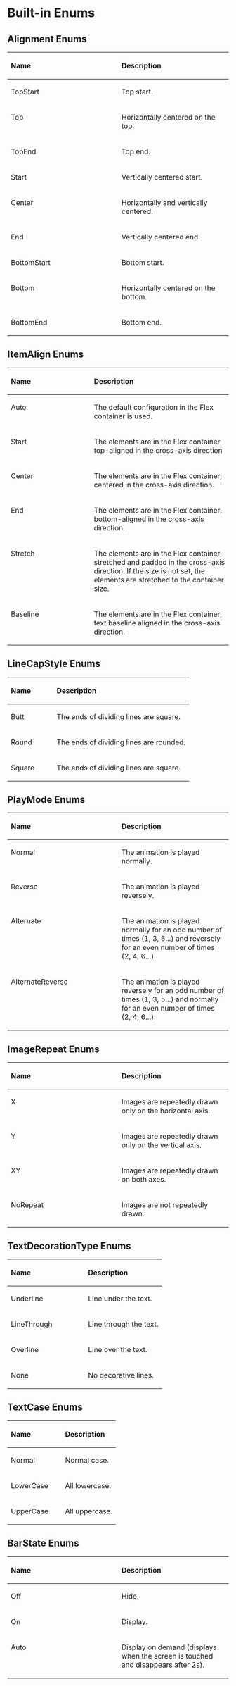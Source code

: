 # Built-in Enums<a name="EN-US_TOPIC_0000001111421446"></a>

## Alignment Enums<a name="section1145418513159"></a>

<a name="table1070493410237"></a>
<table><thead align="left"><tr id="row774018347233"><th class="cellrowborder" valign="top" width="50%" id="mcps1.1.3.1.1"><p id="p117401834182315"><a name="p117401834182315"></a><a name="p117401834182315"></a>Name</p>
</th>
<th class="cellrowborder" valign="top" width="50%" id="mcps1.1.3.1.2"><p id="p16740103417236"><a name="p16740103417236"></a><a name="p16740103417236"></a>Description</p>
</th>
</tr>
</thead>
<tbody><tr id="row67401934132311"><td class="cellrowborder" valign="top" width="50%" headers="mcps1.1.3.1.1 "><p id="p1740113492311"><a name="p1740113492311"></a><a name="p1740113492311"></a>TopStart</p>
</td>
<td class="cellrowborder" valign="top" width="50%" headers="mcps1.1.3.1.2 "><p id="p07409341237"><a name="p07409341237"></a><a name="p07409341237"></a>Top start.</p>
</td>
</tr>
<tr id="row117406346239"><td class="cellrowborder" valign="top" width="50%" headers="mcps1.1.3.1.1 "><p id="p374015344237"><a name="p374015344237"></a><a name="p374015344237"></a>Top</p>
</td>
<td class="cellrowborder" valign="top" width="50%" headers="mcps1.1.3.1.2 "><p id="p1774103414230"><a name="p1774103414230"></a><a name="p1774103414230"></a>Horizontally centered on the top.</p>
</td>
</tr>
<tr id="row1374143482316"><td class="cellrowborder" valign="top" width="50%" headers="mcps1.1.3.1.1 "><p id="p1274173462312"><a name="p1274173462312"></a><a name="p1274173462312"></a>TopEnd</p>
</td>
<td class="cellrowborder" valign="top" width="50%" headers="mcps1.1.3.1.2 "><p id="p9741434142320"><a name="p9741434142320"></a><a name="p9741434142320"></a>Top end.</p>
</td>
</tr>
<tr id="row77411534102311"><td class="cellrowborder" valign="top" width="50%" headers="mcps1.1.3.1.1 "><p id="p147411534132313"><a name="p147411534132313"></a><a name="p147411534132313"></a>Start</p>
</td>
<td class="cellrowborder" valign="top" width="50%" headers="mcps1.1.3.1.2 "><p id="p3741734162310"><a name="p3741734162310"></a><a name="p3741734162310"></a>Vertically centered start.</p>
</td>
</tr>
<tr id="row1974143472312"><td class="cellrowborder" valign="top" width="50%" headers="mcps1.1.3.1.1 "><p id="p1074112342238"><a name="p1074112342238"></a><a name="p1074112342238"></a>Center</p>
</td>
<td class="cellrowborder" valign="top" width="50%" headers="mcps1.1.3.1.2 "><p id="p197411834112318"><a name="p197411834112318"></a><a name="p197411834112318"></a>Horizontally and vertically centered.</p>
</td>
</tr>
<tr id="row2074153482316"><td class="cellrowborder" valign="top" width="50%" headers="mcps1.1.3.1.1 "><p id="p1374183442314"><a name="p1374183442314"></a><a name="p1374183442314"></a>End</p>
</td>
<td class="cellrowborder" valign="top" width="50%" headers="mcps1.1.3.1.2 "><p id="p15741634162312"><a name="p15741634162312"></a><a name="p15741634162312"></a>Vertically centered end.</p>
</td>
</tr>
<tr id="row474123472315"><td class="cellrowborder" valign="top" width="50%" headers="mcps1.1.3.1.1 "><p id="p0741113442313"><a name="p0741113442313"></a><a name="p0741113442313"></a>BottomStart</p>
</td>
<td class="cellrowborder" valign="top" width="50%" headers="mcps1.1.3.1.2 "><p id="p1674143442311"><a name="p1674143442311"></a><a name="p1674143442311"></a>Bottom start.</p>
</td>
</tr>
<tr id="row1474183412230"><td class="cellrowborder" valign="top" width="50%" headers="mcps1.1.3.1.1 "><p id="p18741163414233"><a name="p18741163414233"></a><a name="p18741163414233"></a>Bottom</p>
</td>
<td class="cellrowborder" valign="top" width="50%" headers="mcps1.1.3.1.2 "><p id="p11741113462314"><a name="p11741113462314"></a><a name="p11741113462314"></a>Horizontally centered on the bottom.</p>
</td>
</tr>
<tr id="row47413343231"><td class="cellrowborder" valign="top" width="50%" headers="mcps1.1.3.1.1 "><p id="p197417348233"><a name="p197417348233"></a><a name="p197417348233"></a>BottomEnd</p>
</td>
<td class="cellrowborder" valign="top" width="50%" headers="mcps1.1.3.1.2 "><p id="p27411434112313"><a name="p27411434112313"></a><a name="p27411434112313"></a>Bottom end.</p>
</td>
</tr>
</tbody>
</table>

## ItemAlign Enums<a name="section14211428171612"></a>

<a name="table1575224112180"></a>
<table><thead align="left"><tr id="row16786941101817"><th class="cellrowborder" valign="top" width="37.54%" id="mcps1.1.3.1.1"><p id="p16951125924517"><a name="p16951125924517"></a><a name="p16951125924517"></a>Name</p>
</th>
<th class="cellrowborder" valign="top" width="62.46000000000001%" id="mcps1.1.3.1.2"><p id="p1778604161812"><a name="p1778604161812"></a><a name="p1778604161812"></a>Description</p>
</th>
</tr>
</thead>
<tbody><tr id="row9786194191813"><td class="cellrowborder" valign="top" width="37.54%" headers="mcps1.1.3.1.1 "><p id="p2786114171811"><a name="p2786114171811"></a><a name="p2786114171811"></a>Auto</p>
</td>
<td class="cellrowborder" valign="top" width="62.46000000000001%" headers="mcps1.1.3.1.2 "><p id="p878614171812"><a name="p878614171812"></a><a name="p878614171812"></a>The default configuration in the Flex container is used.</p>
</td>
</tr>
<tr id="row1578664131813"><td class="cellrowborder" valign="top" width="37.54%" headers="mcps1.1.3.1.1 "><p id="p578634141819"><a name="p578634141819"></a><a name="p578634141819"></a>Start</p>
</td>
<td class="cellrowborder" valign="top" width="62.46000000000001%" headers="mcps1.1.3.1.2 "><p id="p1578614415184"><a name="p1578614415184"></a><a name="p1578614415184"></a>The elements are in the Flex container, top-aligned in the cross-axis direction</p>
</td>
</tr>
<tr id="row2078654191813"><td class="cellrowborder" valign="top" width="37.54%" headers="mcps1.1.3.1.1 "><p id="p57861541171815"><a name="p57861541171815"></a><a name="p57861541171815"></a>Center</p>
</td>
<td class="cellrowborder" valign="top" width="62.46000000000001%" headers="mcps1.1.3.1.2 "><p id="p478694114180"><a name="p478694114180"></a><a name="p478694114180"></a>The elements are in the Flex container, centered in the cross-axis direction.</p>
</td>
</tr>
<tr id="row12786144113184"><td class="cellrowborder" valign="top" width="37.54%" headers="mcps1.1.3.1.1 "><p id="p117869414189"><a name="p117869414189"></a><a name="p117869414189"></a>End</p>
</td>
<td class="cellrowborder" valign="top" width="62.46000000000001%" headers="mcps1.1.3.1.2 "><p id="p20786104115186"><a name="p20786104115186"></a><a name="p20786104115186"></a>The elements are in the Flex container, bottom-aligned in the cross-axis direction.</p>
</td>
</tr>
<tr id="row4786194112185"><td class="cellrowborder" valign="top" width="37.54%" headers="mcps1.1.3.1.1 "><p id="p5787341171818"><a name="p5787341171818"></a><a name="p5787341171818"></a>Stretch</p>
</td>
<td class="cellrowborder" valign="top" width="62.46000000000001%" headers="mcps1.1.3.1.2 "><p id="p197871341131818"><a name="p197871341131818"></a><a name="p197871341131818"></a>The elements are in the Flex container, stretched and padded in the cross-axis direction. If the size is not set, the elements are stretched to the container size.</p>
</td>
</tr>
<tr id="row1678720416188"><td class="cellrowborder" valign="top" width="37.54%" headers="mcps1.1.3.1.1 "><p id="p5787174114180"><a name="p5787174114180"></a><a name="p5787174114180"></a>Baseline</p>
</td>
<td class="cellrowborder" valign="top" width="62.46000000000001%" headers="mcps1.1.3.1.2 "><p id="p1978713413181"><a name="p1978713413181"></a><a name="p1978713413181"></a>The elements are in the Flex container, text baseline aligned in the cross-axis direction.</p>
</td>
</tr>
</tbody>
</table>

## LineCapStyle Enums<a name="section549694781614"></a>

<a name="table12144170154116"></a>
<table><thead align="left"><tr id="row1314430184118"><th class="cellrowborder" valign="top" width="25.2%" id="mcps1.1.3.1.1"><p id="p1614414014416"><a name="p1614414014416"></a><a name="p1614414014416"></a>Name</p>
</th>
<th class="cellrowborder" valign="top" width="74.8%" id="mcps1.1.3.1.2"><p id="p1314415074113"><a name="p1314415074113"></a><a name="p1314415074113"></a>Description</p>
</th>
</tr>
</thead>
<tbody><tr id="row61441505417"><td class="cellrowborder" valign="top" width="25.2%" headers="mcps1.1.3.1.1 "><p id="p191443034117"><a name="p191443034117"></a><a name="p191443034117"></a>Butt</p>
</td>
<td class="cellrowborder" valign="top" width="74.8%" headers="mcps1.1.3.1.2 "><p id="p121447017412"><a name="p121447017412"></a><a name="p121447017412"></a>The ends of dividing lines are square.</p>
</td>
</tr>
<tr id="row20144801418"><td class="cellrowborder" valign="top" width="25.2%" headers="mcps1.1.3.1.1 "><p id="p17145110194110"><a name="p17145110194110"></a><a name="p17145110194110"></a>Round</p>
</td>
<td class="cellrowborder" valign="top" width="74.8%" headers="mcps1.1.3.1.2 "><p id="p171454015415"><a name="p171454015415"></a><a name="p171454015415"></a>The ends of dividing lines are rounded.</p>
</td>
</tr>
<tr id="row3357124910413"><td class="cellrowborder" valign="top" width="25.2%" headers="mcps1.1.3.1.1 "><p id="p2357194974115"><a name="p2357194974115"></a><a name="p2357194974115"></a>Square</p>
</td>
<td class="cellrowborder" valign="top" width="74.8%" headers="mcps1.1.3.1.2 "><p id="p18490148422"><a name="p18490148422"></a><a name="p18490148422"></a>The ends of dividing lines are square.</p>
</td>
</tr>
</tbody>
</table>

## PlayMode Enums<a name="section2780178121714"></a>

<a name="table16898204411469"></a>
<table><thead align="left"><tr id="row189380442462"><th class="cellrowborder" valign="top" width="50%" id="mcps1.1.3.1.1"><p id="p19938164417465"><a name="p19938164417465"></a><a name="p19938164417465"></a>Name</p>
</th>
<th class="cellrowborder" valign="top" width="50%" id="mcps1.1.3.1.2"><p id="p18938444194618"><a name="p18938444194618"></a><a name="p18938444194618"></a>Description</p>
</th>
</tr>
</thead>
<tbody><tr id="row19381644184620"><td class="cellrowborder" valign="top" width="50%" headers="mcps1.1.3.1.1 "><p id="p793817448464"><a name="p793817448464"></a><a name="p793817448464"></a>Normal</p>
</td>
<td class="cellrowborder" valign="top" width="50%" headers="mcps1.1.3.1.2 "><p id="p293834444618"><a name="p293834444618"></a><a name="p293834444618"></a>The animation is played normally.</p>
</td>
</tr>
<tr id="row7938164454614"><td class="cellrowborder" valign="top" width="50%" headers="mcps1.1.3.1.1 "><p id="p1093817446463"><a name="p1093817446463"></a><a name="p1093817446463"></a>Reverse</p>
</td>
<td class="cellrowborder" valign="top" width="50%" headers="mcps1.1.3.1.2 "><p id="p893819444465"><a name="p893819444465"></a><a name="p893819444465"></a>The animation is played reversely.</p>
</td>
</tr>
<tr id="row09381944124612"><td class="cellrowborder" valign="top" width="50%" headers="mcps1.1.3.1.1 "><p id="p149381544164610"><a name="p149381544164610"></a><a name="p149381544164610"></a>Alternate</p>
</td>
<td class="cellrowborder" valign="top" width="50%" headers="mcps1.1.3.1.2 "><p id="p7938114411462"><a name="p7938114411462"></a><a name="p7938114411462"></a>The animation is played normally for an odd number of times (1, 3, 5...) and reversely for an even number of times (2, 4, 6...).</p>
</td>
</tr>
<tr id="row99381544114613"><td class="cellrowborder" valign="top" width="50%" headers="mcps1.1.3.1.1 "><p id="p18938134464616"><a name="p18938134464616"></a><a name="p18938134464616"></a>AlternateReverse</p>
</td>
<td class="cellrowborder" valign="top" width="50%" headers="mcps1.1.3.1.2 "><p id="p6938184414616"><a name="p6938184414616"></a><a name="p6938184414616"></a>The animation is played reversely for an odd number of times (1, 3, 5...) and normally for an even number of times (2, 4, 6...).</p>
</td>
</tr>
</tbody>
</table>

## ImageRepeat Enums<a name="section5656191941718"></a>

<a name="table13256165496"></a>
<table><thead align="left"><tr id="row17325121620499"><th class="cellrowborder" valign="top" width="50%" id="mcps1.1.3.1.1"><p id="p4325101694913"><a name="p4325101694913"></a><a name="p4325101694913"></a>Name</p>
</th>
<th class="cellrowborder" valign="top" width="50%" id="mcps1.1.3.1.2"><p id="p23259168496"><a name="p23259168496"></a><a name="p23259168496"></a>Description</p>
</th>
</tr>
</thead>
<tbody><tr id="row203257168497"><td class="cellrowborder" valign="top" width="50%" headers="mcps1.1.3.1.1 "><p id="p9326181610498"><a name="p9326181610498"></a><a name="p9326181610498"></a>X</p>
</td>
<td class="cellrowborder" valign="top" width="50%" headers="mcps1.1.3.1.2 "><p id="p1332671610494"><a name="p1332671610494"></a><a name="p1332671610494"></a>Images are repeatedly drawn only on the horizontal axis.</p>
</td>
</tr>
<tr id="row332681634917"><td class="cellrowborder" valign="top" width="50%" headers="mcps1.1.3.1.1 "><p id="p332681624910"><a name="p332681624910"></a><a name="p332681624910"></a>Y</p>
</td>
<td class="cellrowborder" valign="top" width="50%" headers="mcps1.1.3.1.2 "><p id="p832661615491"><a name="p832661615491"></a><a name="p832661615491"></a>Images are repeatedly drawn only on the vertical axis.</p>
</td>
</tr>
<tr id="row1632671624914"><td class="cellrowborder" valign="top" width="50%" headers="mcps1.1.3.1.1 "><p id="p93261116124910"><a name="p93261116124910"></a><a name="p93261116124910"></a>XY</p>
</td>
<td class="cellrowborder" valign="top" width="50%" headers="mcps1.1.3.1.2 "><p id="p73261916204919"><a name="p73261916204919"></a><a name="p73261916204919"></a>Images are repeatedly drawn on both axes.</p>
</td>
</tr>
<tr id="row20326516114911"><td class="cellrowborder" valign="top" width="50%" headers="mcps1.1.3.1.1 "><p id="p832611618499"><a name="p832611618499"></a><a name="p832611618499"></a>NoRepeat</p>
</td>
<td class="cellrowborder" valign="top" width="50%" headers="mcps1.1.3.1.2 "><p id="p432612169492"><a name="p432612169492"></a><a name="p432612169492"></a>Images are not repeatedly drawn.</p>
</td>
</tr>
</tbody>
</table>

## TextDecorationType Enums<a name="section81063305178"></a>

<a name="table618625214598"></a>
<table><thead align="left"><tr id="row9226175210595"><th class="cellrowborder" valign="top" width="50%" id="mcps1.1.3.1.1"><p id="p10226175235920"><a name="p10226175235920"></a><a name="p10226175235920"></a>Name</p>
</th>
<th class="cellrowborder" valign="top" width="50%" id="mcps1.1.3.1.2"><p id="p14226205212591"><a name="p14226205212591"></a><a name="p14226205212591"></a>Description</p>
</th>
</tr>
</thead>
<tbody><tr id="row13226652105920"><td class="cellrowborder" valign="top" width="50%" headers="mcps1.1.3.1.1 "><p id="p62261052165911"><a name="p62261052165911"></a><a name="p62261052165911"></a>Underline</p>
</td>
<td class="cellrowborder" valign="top" width="50%" headers="mcps1.1.3.1.2 "><p id="p15226752105913"><a name="p15226752105913"></a><a name="p15226752105913"></a>Line under the text.</p>
</td>
</tr>
<tr id="row14226125235912"><td class="cellrowborder" valign="top" width="50%" headers="mcps1.1.3.1.1 "><p id="p622715211592"><a name="p622715211592"></a><a name="p622715211592"></a>LineThrough</p>
</td>
<td class="cellrowborder" valign="top" width="50%" headers="mcps1.1.3.1.2 "><p id="p72271152145918"><a name="p72271152145918"></a><a name="p72271152145918"></a>Line through the text.</p>
</td>
</tr>
<tr id="row2022719524594"><td class="cellrowborder" valign="top" width="50%" headers="mcps1.1.3.1.1 "><p id="p8227852115918"><a name="p8227852115918"></a><a name="p8227852115918"></a>Overline</p>
</td>
<td class="cellrowborder" valign="top" width="50%" headers="mcps1.1.3.1.2 "><p id="p1622765218591"><a name="p1622765218591"></a><a name="p1622765218591"></a>Line over the text.</p>
</td>
</tr>
<tr id="row13227105213595"><td class="cellrowborder" valign="top" width="50%" headers="mcps1.1.3.1.1 "><p id="p92275529599"><a name="p92275529599"></a><a name="p92275529599"></a>None</p>
</td>
<td class="cellrowborder" valign="top" width="50%" headers="mcps1.1.3.1.2 "><p id="p182271652165910"><a name="p182271652165910"></a><a name="p182271652165910"></a>No decorative lines.</p>
</td>
</tr>
</tbody>
</table>

## TextCase Enums<a name="section1276124151715"></a>

<a name="table201356431635"></a>
<table><thead align="left"><tr id="row1015713431938"><th class="cellrowborder" valign="top" width="50%" id="mcps1.1.3.1.1"><p id="p915754315319"><a name="p915754315319"></a><a name="p915754315319"></a>Name</p>
</th>
<th class="cellrowborder" valign="top" width="50%" id="mcps1.1.3.1.2"><p id="p14157643635"><a name="p14157643635"></a><a name="p14157643635"></a>Description</p>
</th>
</tr>
</thead>
<tbody><tr id="row1915715431032"><td class="cellrowborder" valign="top" width="50%" headers="mcps1.1.3.1.1 "><p id="p91571243233"><a name="p91571243233"></a><a name="p91571243233"></a>Normal</p>
</td>
<td class="cellrowborder" valign="top" width="50%" headers="mcps1.1.3.1.2 "><p id="p1115764311315"><a name="p1115764311315"></a><a name="p1115764311315"></a>Normal case.</p>
</td>
</tr>
<tr id="row7157143932"><td class="cellrowborder" valign="top" width="50%" headers="mcps1.1.3.1.1 "><p id="p181577436310"><a name="p181577436310"></a><a name="p181577436310"></a>LowerCase</p>
</td>
<td class="cellrowborder" valign="top" width="50%" headers="mcps1.1.3.1.2 "><p id="p21571643833"><a name="p21571643833"></a><a name="p21571643833"></a>All lowercase.</p>
</td>
</tr>
<tr id="row181578436316"><td class="cellrowborder" valign="top" width="50%" headers="mcps1.1.3.1.1 "><p id="p1315764310311"><a name="p1315764310311"></a><a name="p1315764310311"></a>UpperCase</p>
</td>
<td class="cellrowborder" valign="top" width="50%" headers="mcps1.1.3.1.2 "><p id="p71570431138"><a name="p71570431138"></a><a name="p71570431138"></a>All uppercase.</p>
</td>
</tr>
</tbody>
</table>

## BarState Enums<a name="section122549529179"></a>

<a name="table925931117237"></a>
<table><thead align="left"><tr id="row2289101112319"><th class="cellrowborder" valign="top" width="50%" id="mcps1.1.3.1.1"><p id="p14289191192310"><a name="p14289191192310"></a><a name="p14289191192310"></a>Name</p>
</th>
<th class="cellrowborder" valign="top" width="50%" id="mcps1.1.3.1.2"><p id="p2028913117238"><a name="p2028913117238"></a><a name="p2028913117238"></a>Description</p>
</th>
</tr>
</thead>
<tbody><tr id="row1528910119238"><td class="cellrowborder" valign="top" width="50%" headers="mcps1.1.3.1.1 "><p id="p20289811122310"><a name="p20289811122310"></a><a name="p20289811122310"></a>Off</p>
</td>
<td class="cellrowborder" valign="top" width="50%" headers="mcps1.1.3.1.2 "><p id="p528915111237"><a name="p528915111237"></a><a name="p528915111237"></a>Hide.</p>
</td>
</tr>
<tr id="row15289141122319"><td class="cellrowborder" valign="top" width="50%" headers="mcps1.1.3.1.1 "><p id="p132891211112313"><a name="p132891211112313"></a><a name="p132891211112313"></a>On</p>
</td>
<td class="cellrowborder" valign="top" width="50%" headers="mcps1.1.3.1.2 "><p id="p15290131119233"><a name="p15290131119233"></a><a name="p15290131119233"></a>Display.</p>
</td>
</tr>
<tr id="row529061122311"><td class="cellrowborder" valign="top" width="50%" headers="mcps1.1.3.1.1 "><p id="p162901311132314"><a name="p162901311132314"></a><a name="p162901311132314"></a>Auto</p>
</td>
<td class="cellrowborder" valign="top" width="50%" headers="mcps1.1.3.1.2 "><p id="p2290911172311"><a name="p2290911172311"></a><a name="p2290911172311"></a>Display on demand (displays when the screen is touched and disappears after 2s).</p>
</td>
</tr>
</tbody>
</table>

